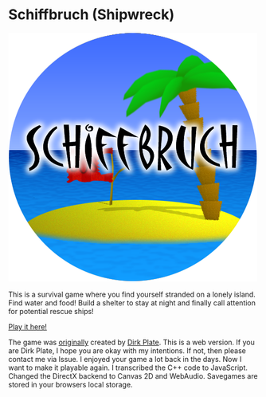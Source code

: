 # Schiffbruch (Shipwreck)

![Schiffbruch](./gfx/logo-transparent.png)

This is a survival game where you find yourself stranded on a lonely island. Find water and food! Build a shelter to stay at night and finally call attention for potential rescue ships!

[Play it here!](https://guckstift.github.io/schiffbruch/)

The game was [originally](https://www.dplate.de/games/schiffbruch) created by [Dirk Plate](https://www.dplate.de/). This is a web version. If you are Dirk Plate, I hope you are okay with my intentions. If not, then please contact me via Issue. I enjoyed your game a lot back in the days. Now I want to make it playable again. I transcribed the C++ code to JavaScript. Changed the DirectX backend to Canvas 2D and WebAudio. Savegames are stored in your browsers local storage.
